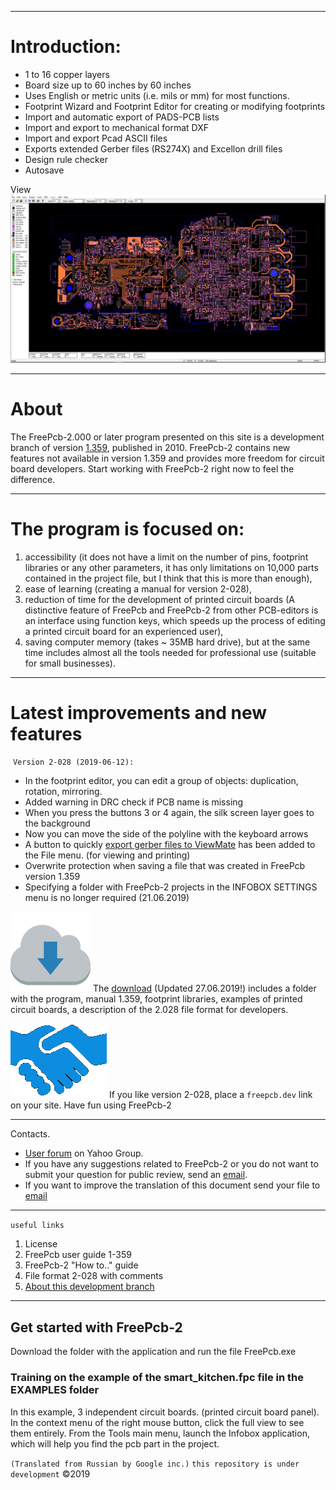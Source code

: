 
***
# Introduction:
* 1 to 16 copper layers
* Board size up to 60 inches by 60 inches
* Uses English or metric units (i.e. mils or mm) for most functions.
* Footprint Wizard and Footprint Editor for creating or modifying footprints
* Import and automatic export of PADS-PCB lists
* Import and export to mechanical format DXF
* Import and export Pcad ASCII files
* Exports extended Gerber files (RS274X) and Excellon drill files
* Design rule checker
* Autosave

View
![PCB](https://raw.githubusercontent.com/Duxah/FreePCB/master/pictures/img2.png)

***
# About
The FreePcb-2.000 or later program presented on this site is a development branch of version [1.359](www.freepcb.com), published in 2010. FreePcb-2 contains new features not available in version 1.359 and provides more freedom for circuit board developers. Start working with FreePcb-2 right now to feel the difference.

***
# The program is focused on:
1. accessibility (it does not have a limit on the number of pins, footprint libraries or any other parameters, it has only limitations on 10,000 parts contained in the project file, but I think that this is more than enough),
2. ease of learning (creating a manual for version 2-028),
3. reduction of time for the development of printed circuit boards (A distinctive feature of FreePcb and FreePcb-2 from other PCB-editors is an interface using function keys, which speeds up the process of editing a printed circuit board for an experienced user),
4. saving computer memory (takes ~ 35MB hard drive),
but at the same time includes almost all the tools needed for professional use (suitable for small businesses). 

***
# Latest improvements and new features
![]()
`Version 2-028 (2019-06-12):`

* In the footprint editor, you can edit a group of objects: duplication, rotation, mirroring.
* Added warning in DRC check if PCB name is missing
* When you press the buttons 3 or 4 again, the silk screen layer goes to the background
* Now you can move the side of the polyline with the keyboard arrows
* A button to quickly [export gerber files to ViewMate](https://youtu.be/ZzjedfBTwvc) has been added to the File menu. (for viewing and printing)
* Overwrite protection when saving a file that was created in FreePcb version 1.359
* Specifying a folder with FreePcb-2 projects in the INFOBOX SETTINGS menu is no longer required (21.06.2019)

![](https://raw.githubusercontent.com/Duxah/FreePCB/master/pictures/cloud-down.png) The [download](https://drive.google.com/open?id=1qPDMzfwV7oMmpA2gsspwId4ZLeLsT6BZ) (Updated 27.06.2019!) includes a folder with the program, manual 1.359, footprint libraries, examples of printed circuit boards, a description of the 2.028 file format for developers.


![](https://raw.githubusercontent.com/Duxah/FreePCB/master/pictures/По%20рукам.png) If you like version 2-028, place a `freepcb.dev` link on your site. Have fun using FreePcb-2

***
Contacts.
* [User forum](https://groups.yahoo.com/neo/groups/FreePCB/info) on Yahoo Group. 
* If you have any suggestions related to FreePcb-2 or you do not want to submit your question for public review, send an [email](mailto:freepcb.development@gmail.com).
* If you want to improve the translation of this document send your file to [email](mailto:freepcb.development@gmail.com)

***
`useful links`
1. License
2. FreePcb user guide 1-359
3. FreePcb-2 "How to.." guide
4. File format 2-028 with comments
5. [About this development branch](https://github.com/Duxah/FreePCB/blob/master/About_development.md)

***
## Get started with FreePcb-2
Download the folder with the application and run the file FreePcb.exe

### Training on the example of the smart_kitchen.fpc file in the EXAMPLES folder
In this example, 3 independent circuit boards. (printed circuit board panel). In the context menu of the right mouse button, click the full view to see them entirely. From the Tools main menu, launch the Infobox application, which will help you find the pcb part in the project.

`(Translated from Russian by Google inc.)`
`this repository is under development` ©2019
